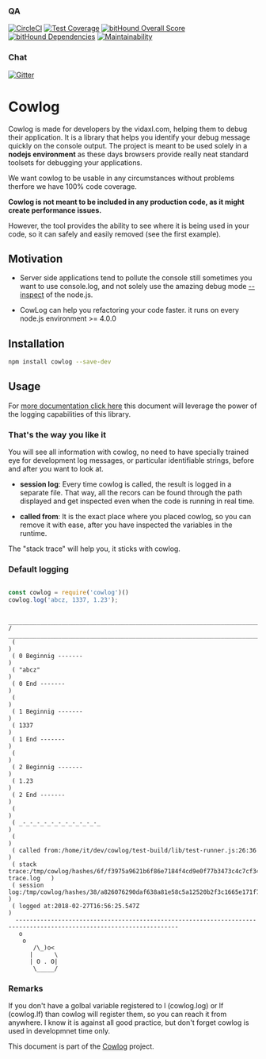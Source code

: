 <!--- source readme begin -->
<!--- source qa rewrite begin -->
### QA
[![CircleCI](https://circleci.com/gh/vidaxl-com/cowlog/tree/master.svg?style=svg)](https://circleci.com/gh/vidaxl-com/cowlog/tree/master)
[![Test Coverage](https://api.codeclimate.com/v1/badges/d3fce811aecbe5c73ffb/test_coverage)](https://codeclimate.com/github/vidaxl-com/cowlog/test_coverage)
[![bitHound Overall Score](https://www.bithound.io/github/vidaxl-com/cowlog/badges/score.svg)](https://www.bithound.io/github/vidaxl-com/cowlog)
[![bitHound Dependencies](https://www.bithound.io/github/vidaxl-com/cowlog/badges/dependencies.svg)](https://www.bithound.io/github/vidaxl-com/cowlog/master/dependencies/npm)
[![Maintainability](https://api.codeclimate.com/v1/badges/d3fce811aecbe5c73ffb/maintainability)](https://codeclimate.com/github/vidaxl-com/cowlog/maintainability)
<!--- 
[![Known Vulnerabilities](https://snyk.io/test/github/vidaxl-com/cowlog/badge.svg?targetFile=package.json)](https://snyk.io/test/github/vidaxl-com/cowlog?targetFile=package.json)
[![FOSSA Status](https://app.fossa.io/api/projects/git%2Bgithub.com%2Fvidaxl-com%2Fcowlog.svg?type=shield)](https://app.fossa.io/projects/git%2Bgithub.com%2Fvidaxl-com%2Fcowlog?ref=badge_shield)
[![Greenkeeper badge](https://badges.greenkeeper.io/vidaxl-com/cowlog.svg)](https://greenkeeper.io/)
-->
<!--- source qa rewrite end -->

<!--- source chat rewrite begin -->
### Chat
[![Gitter](https://badges.gitter.im/Join%20Chat.svg)](https://gitter.im/cowlog/Lobby)
<!--- source chat rewrite end -->
# Cowlog

Cowlog is made for developers by the vidaxl.com, helping them to debug their
application. It is a library that helps you identify your debug message quickly
on the console output. The project is meant to be used solely in a
**nodejs environment** as these days browsers provide really neat standard 
toolsets for debugging your applications.

We want cowlog to be usable in any circumstances without problems therfore we
have 100% code coverage.

<!--- source not meant begin -->
**Cowlog is not meant to be included in any production code, as it might create
performance issues.** 
<!--- source not meant end -->
However, the tool provides the ability to see where it is
being used in your code, so it can safely and easily removed (see the first
example).

## Motivation

- Server side applications tend to pollute the console still sometimes you want
to use console.log, and not solely use the amazing debug mode 
[--inspect](https://nodejs.org/en/docs/inspector/)
of the node.js.

- CowLog can help you refactoring your code faster. it runs on every node.js
environment >= 4.0.0

## Installation
```bash
npm install cowlog --save-dev
```

## Usage
For [more documentation click here](./documentation/logging_functionality.md) 
this document will leverage the power of the logging capabilities of this 
library.

<!--- example begin -->
### That's the way you like it
You will see all information with cowlog, no need to have 
specially trained eye for development log messages, or particular identifiable 
strings, before and after you want to look at. 

- **session log**: Every time cowlog is called, the result is logged in a 
separate file. That way, all the recors can be found through the path displayed 
and get inspected even when the code is running in real time.

- **called from**: It is the exact place where you placed cowlog, so you can 
remove it with ease, after you have inspected the variables in the 
runtime.

The "stack trace" will help you, it sticks with cowlog.
     
### Default logging

```javascript

const cowlog = require('cowlog')()
cowlog.log('abcz, 1337, 1.23');

```


```
 ____________________________________________________________________________________________________________________
/ ____________________________________________________________________________________________________________________
 (                                                                                                                    )
 ( 0 Beginnig -------                                                                                                 )
 ( "abcz"                                                                                                             )
 ( 0 End -------                                                                                                      )
 (                                                                                                                    )
 ( 1 Beginnig -------                                                                                                 )
 ( 1337                                                                                                               )
 ( 1 End -------                                                                                                      )
 (                                                                                                                    )
 ( 2 Beginnig -------                                                                                                 )
 ( 1.23                                                                                                               )
 ( 2 End -------                                                                                                      )
 (                                                                                                                    )
 ( _-_-_-_-_-_-_-_-_-_-_-_                                                                                            )
 (                                                                                                                    )
 ( called from:/home/it/dev/cowlog/test-build/lib/test-runner.js:26:36                                                )
 ( stack trace:/tmp/cowlog/hashes/6f/f3975a9621b6f86e7184f4cd9e0f77b3473c4c7cf34fe095c282ba1b0842fe_stack-trace.log   )
 ( session log:/tmp/cowlog/hashes/38/a826076290daf638a81e58c5a12520b2f3c1665e171f77a7e46d1acd72989d_session.log       )
 ( logged at:2018-02-27T16:56:25.547Z                                                                                 )
  --------------------------------------------------------------------------------------------------------------------
   o
    o
       /\_)o<
      |      \
      | O . O|
       \_____/
```

<!--- example end -->

### Remarks

If you don't have a golbal variable registered to l (cowlog.log) or lf
(cowlog.lf) than cowlog will register them, so you can reach it from anywhere.
I know it is against all good practice, but don't forget cowlog is used in
developmnet time only.

<!--- source part of cowlog begin -->
This document is part of the [Cowlog](https://github.com/vidaxl-com/cowlog) project. 
<!--- source part of cowlog end -->
<!--- source readme end -->
